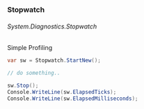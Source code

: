 ### Stopwatch
###### System.Diagnostics.Stopwatch

Simple Profiling
``` csharp
var sw = Stopwatch.StartNew();

// do something..

sw.Stop();
Console.WriteLine(sw.ElapsedTicks);
Console.WriteLine(sw.ElapsedMilliseconds);
```
